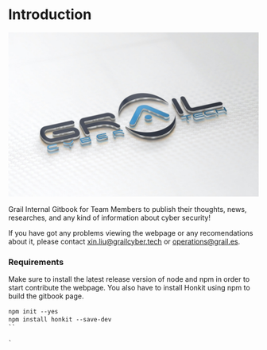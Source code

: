 # Introduction

![](img/grail.jpeg)



Grail Internal Gitbook for Team Members to publish their thoughts, news, researches, and any kind of information about cyber security!

If you have got any problems viewing the webpage or any recomendations about it, please contact <a>xin.liu@grailcyber.tech</a> or <a>operations@grail.es</a>. 

### Requirements

Make sure to install the latest release version of node and npm in order to start contribute the webpage. 
You also have to install Honkit using npm to build the gitbook page.
```console
npm init --yes
npm install honkit --save-dev
``

`
